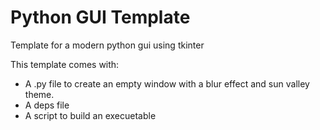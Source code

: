 # Python GUI Template

Template for a modern python gui using tkinter

This template comes with:
- A .py file to create an empty window with a blur effect and sun valley theme.
- A deps file
- A script to build an execuetable
